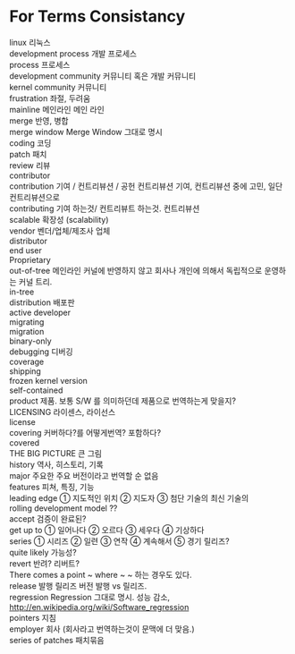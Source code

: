 # For Terms Consistancy  
  
linux				리눅스  
development process		개발 프로세스  
process				프로세스  
development community		커뮤니티 혹은 개발 커뮤니티  
kernel community		커뮤니티  
frustration			좌절, 두려움  
mainline			메인라인	메인 라인  
merge				반영, 병합  
merge window			Merge Window 그대로 명시  
coding				코딩  
patch				패치  
review				리뷰  
contributor			  
contribution			기여 / 컨트리뷰션 / 공헌	컨트리뷰션	기여, 컨트리뷰션 중에 고민, 일단 컨트리뷰션으로  
contributing			기여 하는것/ 컨트리뷰트 하는것.	컨트리뷰션  
scalable			확장성 (scalability)  
vendor				벤더/업체/제조사	업체  
distributor			  
end user			  
Proprietary			  
out-of-tree			메인라인 커널에 반영하지 않고 회사나 개인에 의해서 독립적으로 운영하는 커널 트리.  
in-tree				  
distribution			배포판	  
active developer		  
migrating			  
migration			  
binary-only			  
debugging			디버깅	  
coverage			  
shipping			  
frozen kernel version		  
self-contained			  
product				제품.	보통 S/W 를 의미하던데 제품으로 번역하는게 맞을지?  
LICENSING			라이센스, 라이선스  
license				  
covering			커버하다?를 어떻게번역? 포함하다?  
covered				  
THE BIG PICTURE			큰 그림  
history				역사, 히스토리, 기록  
major				주요한		주요 버전이라고 번역할 순 없음  
features			피쳐, 특징, 기능  
leading edge			① 지도적인 위치 ② 지도자 ③ 첨단 기술의		최신 기술의  
rolling development model 			??  
accept				검증이 완료된?  
get up to			① 일어나다 ② 오르다 ③ 세우다 ④ 기상하다  
series				① 시리즈 ② 일련 ③ 연작 ④ 계속해서 ⑤ 경기		릴리즈?  
quite likely			가능성?  
revert				반려? 리버트?  
There comes a point ~ where ~	~ 하는 경우도 있다.  
release				발행	릴리즈	버전 발행 vs 릴리즈.  
regression			Regression 그대로 명시.	성능 감소, http://en.wikipedia.org/wiki/Software_regression  
pointers			지침  
employer			회사 (회사라고 번역하는것이 문맥에 더 맞음.)  
series of patches		패치묶음  
